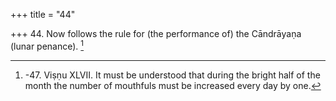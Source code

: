 +++
title = "44"

+++
44. Now follows the rule for (the performance of) the Cāndrāyaṇa (lunar penance). [^29] 


[^29]:  -47. Viṣṇu XLVII. It must be understood that during the bright half of the month the number of mouthfuls must be increased every day by one.

